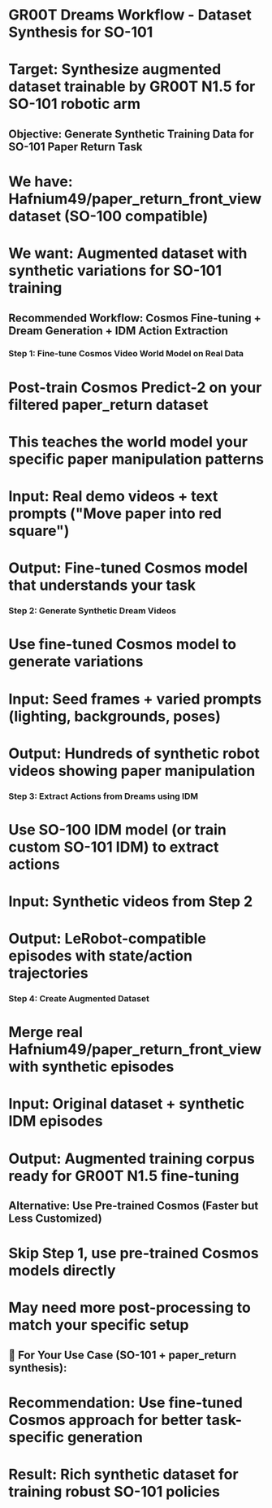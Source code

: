 # GR00T Dreams Workflow - Dataset Synthesis for SO-101
# Target: Synthesize augmented dataset trainable by GR00T N1.5 for SO-101 robotic arm

## Objective: Generate Synthetic Training Data for SO-101 Paper Return Task
# We have: Hafnium49/paper_return_front_view dataset (SO-100 compatible)
# We want: Augmented dataset with synthetic variations for SO-101 training

## Recommended Workflow: Cosmos Fine-tuning + Dream Generation + IDM Action Extraction

### Step 1: Fine-tune Cosmos Video World Model on Real Data
# Post-train Cosmos Predict-2 on your filtered paper_return dataset
# This teaches the world model your specific paper manipulation patterns
# Input: Real demo videos + text prompts ("Move paper into red square")
# Output: Fine-tuned Cosmos model that understands your task

### Step 2: Generate Synthetic Dream Videos  
# Use fine-tuned Cosmos model to generate variations
# Input: Seed frames + varied prompts (lighting, backgrounds, poses)
# Output: Hundreds of synthetic robot videos showing paper manipulation

### Step 3: Extract Actions from Dreams using IDM
# Use SO-100 IDM model (or train custom SO-101 IDM) to extract actions
# Input: Synthetic videos from Step 2
# Output: LeRobot-compatible episodes with state/action trajectories

### Step 4: Create Augmented Dataset
# Merge real Hafnium49/paper_return_front_view with synthetic episodes
# Input: Original dataset + synthetic IDM episodes
# Output: Augmented training corpus ready for GR00T N1.5 fine-tuning

## Alternative: Use Pre-trained Cosmos (Faster but Less Customized)
# Skip Step 1, use pre-trained Cosmos models directly
# May need more post-processing to match your specific setup

## 🎯 For Your Use Case (SO-101 + paper_return synthesis):
# Recommendation: Use fine-tuned Cosmos approach for better task-specific generation
# Result: Rich synthetic dataset for training robust SO-101 policies